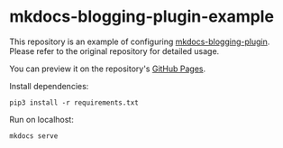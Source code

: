 # mkdocs-blogging-plugin-example

This repository is an example of configuring [mkdocs-blogging-plugin](https://github.com/liang2kl/mkdocs-blogging-plugin). Please refer to the original repository for detailed usage.

You can preview it on the repository's [GitHub Pages](https://liang2kl.github.io/mkdocs-blogging-plugin-example).

Install dependencies:

```shell
pip3 install -r requirements.txt
```

Run on localhost:

```shell
mkdocs serve
```

